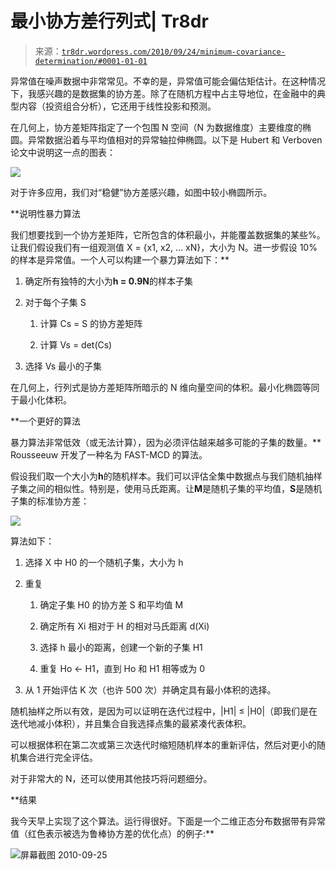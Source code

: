 <!--yml

分类：未分类

日期：2024-05-18 15:31:05

-->

# 最小协方差行列式| Tr8dr

> 来源：[`tr8dr.wordpress.com/2010/09/24/minimum-covariance-determination/#0001-01-01`](https://tr8dr.wordpress.com/2010/09/24/minimum-covariance-determination/#0001-01-01)

异常值在噪声数据中非常常见。不幸的是，异常值可能会偏估矩估计。在这种情况下，我感兴趣的是数据集的协方差。除了在随机方程中占主导地位，在金融中的典型内容（投资组合分析），它还用于线性投影和预测。

在几何上，协方差矩阵指定了一个包围 N 空间（N 为数据维度）主要维度的椭圆。异常数据沿着与平均值相对的异常轴拉伸椭圆。以下是 Hubert 和 Verboven 论文中说明这一点的图表：

![](https://tr8dr.wordpress.com/wp-content/uploads/2010/09/screen-shot-2010-09-24-at-6-23-30-pm.png)

对于许多应用，我们对“稳健”协方差感兴趣，如图中较小椭圆所示。

**说明性暴力算法

我们想要找到一个协方差矩阵，它所包含的体积最小，并能覆盖数据集的某些%。让我们假设我们有一组观测值 X = {x1, x2, … xN}，大小为 N。进一步假设 10%的样本是异常值。一个人可以构建一个暴力算法如下：**

1.  确定所有独特的大小为**h = 0.9N**的样本子集

1.  对于每个子集 S

    1.  计算 Cs = S 的协方差矩阵

    1.  计算 Vs = det(Cs)

1.  选择 Vs 最小的子集

在几何上，行列式是协方差矩阵所暗示的 N 维向量空间的体积。最小化椭圆等同于最小化体积。

**一个更好的算法

暴力算法非常低效（或无法计算），因为必须评估越来越多可能的子集的数量。** Rousseeuw 开发了一种名为 FAST-MCD 的算法。

假设我们取一个大小为**h**的随机样本。我们可以评估全集中数据点与我们随机抽样子集之间的相似性。特别是，使用马氏距离。让**M**是随机子集的平均值，**S**是随机子集的标准协方差：

![](https://tr8dr.wordpress.com/wp-content/uploads/2010/09/screen-shot-2010-09-24-at-7-44-22-pm.png)

算法如下：

1.  选择 X 中 H0 的一个随机子集，大小为 h

1.  重复

    1.  确定子集 H0 的协方差 S 和平均值 M

    1.  确定所有 Xi 相对于 H 的相对马氏距离 d(Xi)

    1.  选择 h 最小的距离，创建一个新的子集 H1

    1.  重复 Ho <- H1，直到 Ho 和 H1 相等或为 0

1.  从 1 开始评估 K 次（也许 500 次）并确定具有最小体积的选择。

随机抽样之所以有效，是因为可以证明在迭代过程中，|H1| ≤ |H0|（即我们是在迭代地减小体积），并且集合自我选择点集的最紧凑代表体积。

可以根据体积在第二次或第三次迭代时缩短随机样本的重新评估，然后对更小的随机集合进行完全评估。

对于非常大的 N，还可以使用其他技巧将问题细分。

**结果

我今天早上实现了这个算法。运行得很好。下面是一个二维正态分布数据带有异常值（红色表示被选为鲁棒协方差的优化点）的例子:**

![屏幕截图 2010-09-25](https://tr8dr.wordpress.com/wp-content/uploads/2010/09/screen-shot-2010-09-25-at-12-11-43-pm.png)
